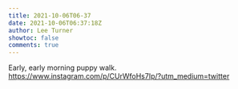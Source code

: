 ```yaml
---
title: 2021-10-06T06-37
date: 2021-10-06T06:37:18Z
author: Lee Turner
showtoc: false
comments: true
---
```


Early, early morning puppy walk. https://www.instagram.com/p/CUrWfoHs7Ip/?utm_medium=twitter

